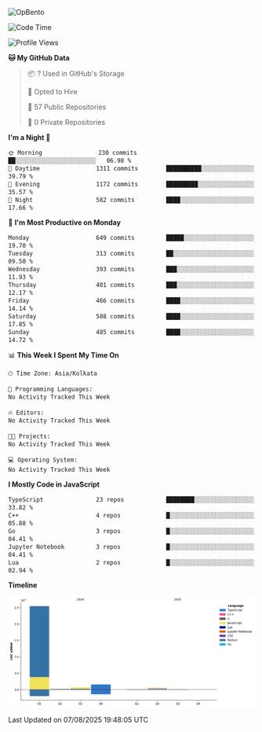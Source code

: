 ![OpBento](https://firebasestorage.googleapis.com/v0/b/smartkaksha-fe32c.appspot.com/o/opbento%2Fparthkapoor-dev3db8f.png?alt=media)

<!--START_SECTION:waka-->
![Code Time](http://img.shields.io/badge/Code%20Time-0%20secs-blue)

![Profile Views](http://img.shields.io/badge/Profile%20Views-2-blue)

**🐱 My GitHub Data** 

> 📦 ? Used in GitHub's Storage 
 > 
> 💼 Opted to Hire
 > 
> 📜 57 Public Repositories 
 > 
> 🔑 0 Private Repositories 
 > 
**I'm a Night 🦉** 

```text
🌞 Morning                230 commits         ██░░░░░░░░░░░░░░░░░░░░░░░   06.98 % 
🌆 Daytime                1311 commits        ██████████░░░░░░░░░░░░░░░   39.79 % 
🌃 Evening                1172 commits        █████████░░░░░░░░░░░░░░░░   35.57 % 
🌙 Night                  582 commits         ████░░░░░░░░░░░░░░░░░░░░░   17.66 % 
```
📅 **I'm Most Productive on Monday** 

```text
Monday                   649 commits         █████░░░░░░░░░░░░░░░░░░░░   19.70 % 
Tuesday                  313 commits         ██░░░░░░░░░░░░░░░░░░░░░░░   09.50 % 
Wednesday                393 commits         ███░░░░░░░░░░░░░░░░░░░░░░   11.93 % 
Thursday                 401 commits         ███░░░░░░░░░░░░░░░░░░░░░░   12.17 % 
Friday                   466 commits         ████░░░░░░░░░░░░░░░░░░░░░   14.14 % 
Saturday                 588 commits         ████░░░░░░░░░░░░░░░░░░░░░   17.85 % 
Sunday                   485 commits         ████░░░░░░░░░░░░░░░░░░░░░   14.72 % 
```


📊 **This Week I Spent My Time On** 

```text
🕑︎ Time Zone: Asia/Kolkata

💬 Programming Languages: 
No Activity Tracked This Week

🔥 Editors: 
No Activity Tracked This Week

🐱‍💻 Projects: 
No Activity Tracked This Week

💻 Operating System: 
No Activity Tracked This Week
```

**I Mostly Code in JavaScript** 

```text
TypeScript               23 repos            ████████░░░░░░░░░░░░░░░░░   33.82 % 
C++                      4 repos             █░░░░░░░░░░░░░░░░░░░░░░░░   05.88 % 
Go                       3 repos             █░░░░░░░░░░░░░░░░░░░░░░░░   04.41 % 
Jupyter Notebook         3 repos             █░░░░░░░░░░░░░░░░░░░░░░░░   04.41 % 
Lua                      2 repos             █░░░░░░░░░░░░░░░░░░░░░░░░   02.94 % 
```



**Timeline**

![Lines of Code chart](https://raw.githubusercontent.com/ParthKapoor-dev/ParthKapoor-dev/main/assets/bar_graph.png)


 Last Updated on 07/08/2025 19:48:05 UTC
<!--END_SECTION:waka-->
